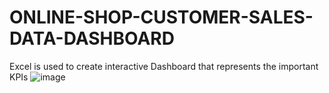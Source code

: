 # ONLINE-SHOP-CUSTOMER-SALES-DATA-DASHBOARD
Excel is used to create interactive Dashboard that represents the important KPIs
![image](https://github.com/DebabrataMohanty07/ONLINE-SHOP-CUSTOMER-SALES-DATA-DASHBOARD/assets/132880512/03b06144-3607-42f9-b407-1710718973d8)
